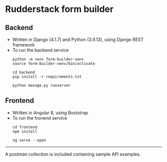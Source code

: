 # Rudderstack form builder

## Backend
- Written in Django (4.1.7) and Python (3.9.13), using Django REST framework
- To run the backend service
  ```
  python -m venv form-builder-venv
  source form-builder-venv/bin/activate

  cd backend
  pip install -r requirements.txt

  python manage.py runserver
  ```

## Frontend
- Written in Angular 8, using Bootstrap
- To run the fronend service
  ```
  cd frontend
  npm install

  ng serve --open
  ```

---
A postman collection is included containing sample API examples.

